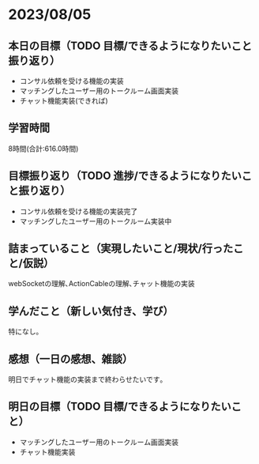 # 2023/08/05
## 本日の目標（TODO 目標/できるようになりたいこと振り返り）
- コンサル依頼を受ける機能の実装
- マッチングしたユーザー用のトークルーム画面実装
- チャット機能実装(できれば)
## 学習時間
8時間(合計:616.0時間)
## 目標振り返り（TODO 進捗/できるようになりたいこと振り返り）
- コンサル依頼を受ける機能の実装完了
- マッチングしたユーザー用のトークルーム実装中
## 詰まっていること（実現したいこと/現状/行ったこと/仮説）
webSocketの理解､ActionCableの理解､チャット機能の実装
## 学んだこと（新しい気付き、学び）
特になし｡
## 感想（一日の感想、雑談）
明日でチャット機能の実装まで終わらせたいです｡
## 明日の目標（TODO 目標/できるようになりたいこと）
- マッチングしたユーザー用のトークルーム画面実装
- チャット機能実装